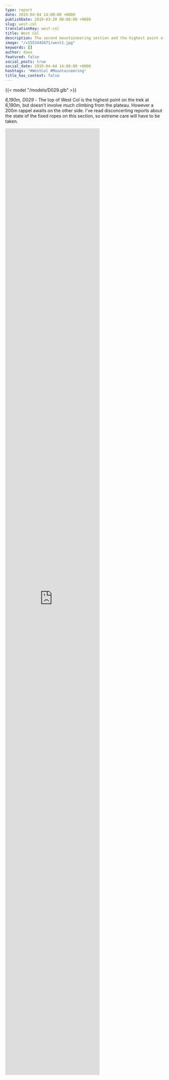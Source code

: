 ```yaml
---
type: report
date: 2019-04-04 14:00:00 +0000
publishDate: 2019-03-20 00:00:00 +0000
slug: west-col
translationKey: west-col
title: West Col
description: The second mountaineering section and the highest point of the trek.
image: "/v1553445671/west1.jpg"
keywords: []
author: dave
featured: false
social_posts: true
social_date: 2019-04-04 14:00:00 +0000
hashtags: "#WestCol #Mountaineering"
title_has_context: false
---
```


{{< model "/models/D029.glb" >}}

_6,190m, D029_ - The top of West Col is the highest point on the trek at 6,190m, but doesn't involve much climbing from the plateau. However a 200m rappel awaits on the other side. I've read disconcerting reports about the state of the fixed ropes on this section, so extreme care will have to be taken.

<iframe style="height:75vh;" frameBorder="0" allowfullscreen src="https://umap.openstreetmap.fr/en/map/untitled-map_307230?scaleControl=false&miniMap=false&scrollWheelZoom=false&zoomControl=true&allowEdit=false&moreControl=false&searchControl=null&tilelayersControl=null&embedControl=null&datalayersControl=null&onLoadPanel=undefined&captionBar=false&fullscreenControl=null&datalayers=809601#14/27.8488/86.9868"></iframe>